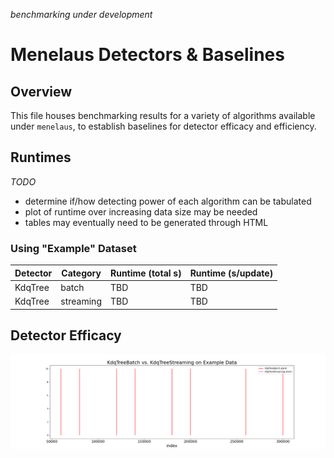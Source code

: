 *benchmarking under development*

# Menelaus Detectors & Baselines

##  Overview

This file houses benchmarking results for a variety of algorithms available under `menelaus`, to establish baselines for detector efficacy and efficiency. 

## Runtimes

*TODO*
- determine if/how detecting power of each algorithm can be tabulated
- plot of runtime over increasing data size may be needed
- tables may eventually need to be generated through HTML

### Using "Example" Dataset

| Detector | Category  | Runtime (total s) | Runtime (s/update) |
| -------- | --------- | ----------------- | ------------------ |
| KdqTree  | batch     | TBD         | TBD                 |
| KdqTree  | streaming | TBD         | TBD                 |

## Detector Efficacy

![Example Benchmarking Plot](figures/bm_example_plot_1.png "Comparing 2 Detectors")
